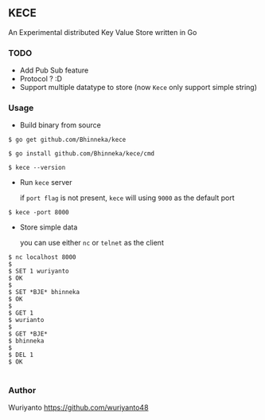 ## KECE

An Experimental distributed Key Value Store written in Go

### TODO
- Add Pub Sub feature
- Protocol ? :D
- Support multiple datatype to store (now `Kece` only support simple string)

### Usage
- Build binary from source
```shell
$ go get github.com/Bhinneka/kece

$ go install github.com/Bhinneka/kece/cmd

$ kece --version
```

- Run `kece` server

    if `port flag` is not present, `kece` will using `9000` as the default port
```shell
$ kece -port 8000
```

- Store simple data
    
    you can use either `nc` or `telnet` as the client
```shell
$ nc localhost 8000
$
$ SET 1 wuriyanto
$ OK
$
$ SET *BJE* bhinneka
$ OK
$
$ GET 1
$ wurianto
$
$ GET *BJE*
$ bhinneka
$
$ DEL 1
$ OK
```


#

### Author
Wuriyanto https://github.com/wuriyanto48